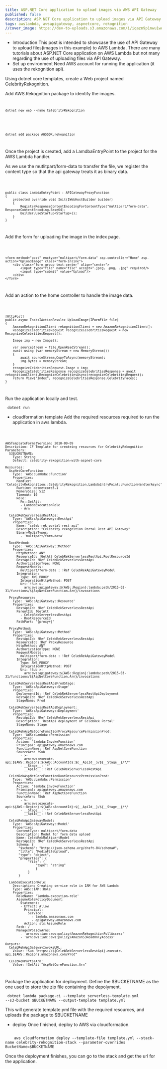 ```yaml
---
title: ASP.NET Core application to upload images via AWS API Gateway
published: false
description: ASP.NET Core application to upload images via API Gateway to AWS Lambda for image recognition using AWS Rekognition's API
tags: awslambda, awsapigateway, aspnetcore, rekognition
//cover_image: https://dev-to-uploads.s3.amazonaws.com/i/iqazn9p1nwu1wd5odii5.jpeg
---
```


- Introduction
This post is intended to showcase the use of API Gateway to upload files(images in this example) to AWS Lambda. There are many tutorials about ASP.NET Core application on AWS Lambda but not many regarding the use of uploading files via API Gateway. 
- Set up environment 
Need AWS account for running the application (it uses the rekognition api). 

Using dotnet core templates, create a Web project named CelebrityRekognition.

Add AWS.Rekognition package to identify the images.
<code>    
	
	dotnet new web --name CelebrityRekognition
	
</code>
<code>    
	
	dotnet add package AWSSDK.rekognition
	
</code>

Once the project is created, add a LamdbaEntryPoint to the project for the AWS Lambda handler. 

As we use the mutlitpart/form-data to transfer the file, we register the content type so that the api gateway treats it as binary data.

<code>
	
    public class LambdaEntryPoint : APIGatewayProxyFunction
    {
        protected override void Init(IWebHostBuilder builder)
        {
            RegisterResponseContentEncodingForContentType("multipart/form-data", ResponseContentEncoding.Base64);
            builder.UseStartup<Startup>();
        }
    }
    
</code>

Add the form for uploading the image in the index page. 

<code>
	
    <form method="post" enctype="multipart/form-data" asp-controller="Home" asp-action="UploadImage" class="form-inline">
        <div class="form-group text-center" align="center">
            <input type="file" name="file" accept=".jpeg, .png, .jpg" required/>
            <input type="submit" value="Upload"/>
        </div>
    </form>
    
</code>

Add an action to the home controller to handle the image data. 

<code>
	
	[HttpPost]
	public async Task<IActionResult> UploadImage(IFormFile file)
	{
		AmazonRekognitionClient rekognitionClient = new AmazonRekognitionClient();
		RecognizeCelebritiesRequest recognizeCelebritiesRequest = new RecognizeCelebritiesRequest();

		Image img = new Image();

		var sourceStream = file.OpenReadStream();
		await using (var memoryStream = new MemoryStream())
		{
			await sourceStream.CopyToAsync(memoryStream);
			img.Bytes = memoryStream;
		}
		recognizeCelebritiesRequest.Image = img;
		RecognizeCelebritiesResponse recognizeCelebritiesResponse = await rekognitionClient.RecognizeCelebritiesAsync(recognizeCelebritiesRequest);
		return View("Index", recognizeCelebritiesResponse.CelebrityFaces);
	}
	
</code>

Run the application locally and test. 

<code>    dotnet run </code>

- cloudformation template
Add the required resources required to run the application in aws lambda. 

<code>

	AWSTemplateFormatVersion: 2010-09-09
	Description: CF Template for createing resources for CelebrityRekognition
	Parameters:
	  S3BUCKETNAME:
		Type: String
		Default: celebrity-rekognition-with-aspnet-core

	Resources:
	  AspNetCoreFunction:
		Type: 'AWS::Lambda::Function'
		Properties:
		  Handler: 'CelebrityRekognition::CelebrityRekognition.LambdaEntryPoint::FunctionHandlerAsync'
		  Runtime: dotnetcore3.1
		  MemorySize: 512
		  Timeout: 10
		  Role:
			Fn::GetAtt:
			- LambdaExecutionRole
			- Arn

	  CelebRekServerlessRestApi:
		Type: "AWS::ApiGateway::RestApi"
		Properties:
		  Name: "celeb-rek-portal-rest-api"
		  Description: "Celebrity rekognition Portal Rest API Gateway"
		  BinaryMediaTypes:
			- 'multipart/form-data'

	  RootMethod:
		Type: 'AWS::ApiGateway::Method'
		Properties:
		  HttpMethod: ANY
		  ResourceId: !GetAtt CelebRekServerlessRestApi.RootResourceId
		  RestApiId: !Ref CelebRekServerlessRestApi
		  AuthorizationType: NONE
		  RequestModels: 
			multipart/form-data : !Ref CelebRekApiGatewayModel
		  Integration:
			Type: AWS_PROXY
			IntegrationHttpMethod: POST
			Uri: !Sub >-
			  arn:aws:apigateway:${AWS::Region}:lambda:path/2015-03-31/functions/${AspNetCoreFunction.Arn}/invocations

	  ProxyResource:
		Type: 'AWS::ApiGateway::Resource'
		Properties:
		  RestApiId: !Ref CelebRekServerlessRestApi
		  ParentId: !GetAtt 
			- CelebRekServerlessRestApi
			- RootResourceId
		  PathPart: '{proxy+}'

	  ProxyMethod:
		Type: 'AWS::ApiGateway::Method'
		Properties:
		  RestApiId: !Ref CelebRekServerlessRestApi
		  ResourceId: !Ref ProxyResource
		  HttpMethod: ANY
		  AuthorizationType: NONE
		  RequestModels: 
			multipart/form-data : !Ref CelebRekApiGatewayModel
		  Integration:
			Type: AWS_PROXY
			IntegrationHttpMethod: POST
			Uri: !Sub >-
			  arn:aws:apigateway:${AWS::Region}:lambda:path/2015-03-31/functions/${AspNetCoreFunction.Arn}/invocations
	 
	  CelebRekServerlessRestApiProdStage:
		Type: 'AWS::ApiGateway::Stage'
		Properties:
		  DeploymentId: !Ref CelebRekServerlessRestApiDeployment
		  RestApiId: !Ref CelebRekServerlessRestApi
		  StageName: Prod

	  CelebRekServerlessRestApiDeployment:
		Type: 'AWS::ApiGateway::Deployment'
		Properties:
		  RestApiId: !Ref CelebRekServerlessRestApi
		  Description: 'RestApi deployment of CelebRek Portal'
		  StageName: Stage

	  CelebRekAspNetCoreFunctionProxyResourcePermissionProd:
		Type: 'AWS::Lambda::Permission'
		Properties:
		  Action: 'lambda:InvokeFunction'
		  Principal: apigateway.amazonaws.com
		  FunctionName: !Ref AspNetCoreFunction
		  SourceArn: !Sub 
			- >-
			  arn:aws:execute-api:${AWS::Region}:${AWS::AccountId}:${__ApiId__}/${__Stage__}/*/*
			- __Stage__: '*'
			  __ApiId__: !Ref CelebRekServerlessRestApi

	  CelebRekAspNetCoreFunctionRootResourcePermissionProd:
		Type: 'AWS::Lambda::Permission'
		Properties:
		  Action: 'lambda:InvokeFunction'
		  Principal: apigateway.amazonaws.com
		  FunctionName: !Ref AspNetCoreFunction
		  SourceArn: !Sub 
			- >-
			  arn:aws:execute-api:${AWS::Region}:${AWS::AccountId}:${__ApiId__}/${__Stage__}/*/
			- __Stage__: '*'
			  __ApiId__: !Ref CelebRekServerlessRestApi

	  CelebRekApiGatewayModel:
		Type: 'AWS::ApiGateway::Model'
		Properties: 
		  ContentType: multipart/form-data
		  Description: Model for form data upload
		  Name: CelebRekMultipartModel
		  RestApiId: !Ref CelebRekServerlessRestApi
		  Schema: {
		   "$schema": "http://json-schema.org/draft-04/schema#",
		   "title": "MediaFileUpload",
		   "type": "object",
		   "properties": {
				"file": { 
					"type": "string" 
					}
				}
		   }

	  LambdaExecutionRole:
		Description: Creating service role in IAM for AWS Lambda  
		Type: AWS::IAM::Role
		Properties:
		  RoleName: 'lambda-execution-role'
		  AssumeRolePolicyDocument:
			Statement:
			- Effect: Allow
			  Principal:
				Service:
				  - lambda.amazonaws.com
				  - apigateway.amazonaws.com            
			  Action: sts:AssumeRole
		  Path: /
		  ManagedPolicyArns:
			- 'arn:aws:iam::aws:policy/AmazonRekognitionFullAccess'
			- 'arn:aws:iam::aws:policy/AmazonS3ReadOnlyAccess'     

	Outputs:
	  CelebRekApiGatewayInvokeURL:
		Value: !Sub "https://${CelebRekServerlessRestApi}.execute-api.${AWS::Region}.amazonaws.com/Prod"

	  CelebRekPortalArn:
		Value: !GetAtt "AspNetCoreFunction.Arn"
</code>

Package the application for deployment. Define the $BUCKETNAME as the one used to store the zip file containing the depolyment. 

<code>    dotnet lambda package-ci --template serverless-template.yml --s3-bucket $BUCKETNAME --output-template template.yml</code>

This will generate template.yml file with the required resources, and uploads the package to $BUCKETNAME

- deploy
Once finished, deploy to AWS via cloudformation.

<code>
	aws cloudformation deploy --template-file template.yml --stack-name celebrity-rekognition-stack --parameter-overrides BucketName=$BUCKETNAME
</code>

Once the deployment finishes, you can go to the stack and get the url for the application. 
